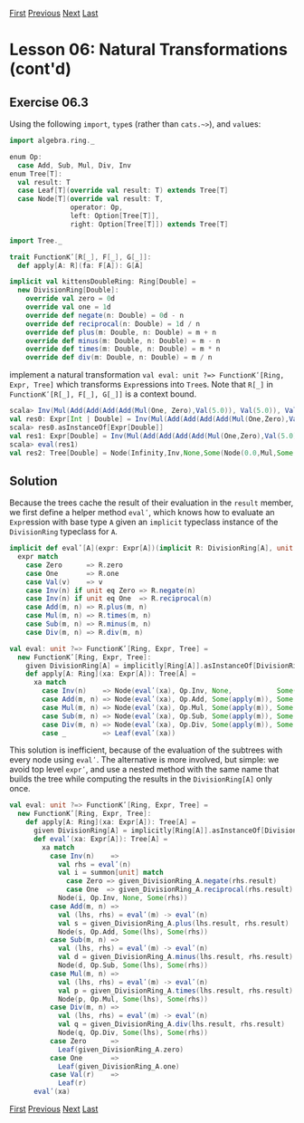 [First](https://github.com/sjbiaga/kittens/blob/main/nat-2-trampoline/README.md) [Previous](https://github.com/sjbiaga/kittens/blob/main/expr-paired/README.md) [Next](https://github.com/sjbiaga/kittens/blob/main/expr-eert/README.md) [Last](https://github.com/sjbiaga/kittens/blob/main/nat-4-list/README.md)

Lesson 06: Natural Transformations (cont'd)
===========================================

Exercise 06.3
-------------

Using the following `import`, `type`s (rather than `cats.~>`), and `val`ues:

```Scala
import algebra.ring._

enum Op:
  case Add, Sub, Mul, Div, Inv
enum Tree[T]:
  val result: T
  case Leaf[T](override val result: T) extends Tree[T]
  case Node[T](override val result: T,
               operator: Op,
               left: Option[Tree[T]],
               right: Option[Tree[T]]) extends Tree[T]

import Tree._

trait FunctionKʹ[R[_], F[_], G[_]]:
  def apply[A: R](fa: F[A]): G[A]

implicit val kittensDoubleRing: Ring[Double] =
  new DivisionRing[Double]:
    override val zero = 0d
    override val one = 1d
    override def negate(n: Double) = 0d - n
    override def reciprocal(n: Double) = 1d / n
    override def plus(m: Double, n: Double) = m + n
    override def minus(m: Double, n: Double) = m - n
    override def times(m: Double, n: Double) = m * n
    override def div(m: Double, n: Double) = m / n
```

implement a natural transformation `val eval: unit ?=> FunctionKʹ[Ring, Expr, Tree]` which transforms `Expr`essions into
`Tree`s. Note that `R[_]` in `FunctionKʹ[R[_], F[_], G[_]]` is a context bound.

```scala
scala> Inv(Mul(Add(Add(Add(Add(Mul(One, Zero),Val(5.0)), Val(5.0)), Val(5.0)), Val(5.0)), Mul(Mul(Zero, Zero), Zero)))
val res0: Expr[Int | Double] = Inv(Mul(Add(Add(Add(Add(Mul(One,Zero),Val(5.0)),Val(5.0)),Val(5.0)),Val(5.0)),Mul(Mul(Zero,Zero),Zero)))
scala> res0.asInstanceOf[Expr[Double]]
val res1: Expr[Double] = Inv(Mul(Add(Add(Add(Add(Mul(One,Zero),Val(5.0)),Val(5.0)),Val(5.0)),Val(5.0)),Mul(Mul(Zero,Zero),Zero)))
scala> eval(res1)
val res2: Tree[Double] = Node(Infinity,Inv,None,Some(Node(0.0,Mul,Some(Node(20.0,Add,Some(Node(15.0,Add,Some(Node(10.0,Add,Some(Node(5.0,Add,Some(Node(0.0,Mul,Some(Leaf(1.0)),Some(Leaf(0.0)))),Some(Leaf(5.0)))),Some(Leaf(5.0)))),Some(Leaf(5.0)))),Some(Leaf(5.0)))),Some(Node(0.0,Mul,Some(Node(0.0,Mul,Some(Leaf(0.0)),Some(Leaf(0.0)))),Some(Leaf(0.0)))))))
```

Solution
--------

Because the trees cache the result of their evaluation in the `result` member, we first define a helper method `evalʹ`, which
knows how to evaluate an `Expr`ession with base type `A` given an `implicit` typeclass instance of the `DivisionRing`
typeclass for `A`.

```Scala
implicit def evalʹ[A](expr: Expr[A])(implicit R: DivisionRing[A], unit: unit): A =
  expr match
    case Zero      => R.zero
    case One       => R.one
    case Val(v)    => v
    case Inv(n) if unit eq Zero => R.negate(n)
    case Inv(n) if unit eq One  => R.reciprocal(n)
    case Add(m, n) => R.plus(m, n)
    case Mul(m, n) => R.times(m, n)
    case Sub(m, n) => R.minus(m, n)
    case Div(m, n) => R.div(m, n)

val eval: unit ?=> FunctionKʹ[Ring, Expr, Tree] =
  new FunctionKʹ[Ring, Expr, Tree]:
    given DivisionRing[A] = implicitly[Ring[A]].asInstanceOf[DivisionRing[A]]
    def apply[A: Ring](xa: Expr[A]): Tree[A] =
      xa match
        case Inv(n)    => Node(evalʹ(xa), Op.Inv, None,           Some(apply(n)))
        case Add(m, n) => Node(evalʹ(xa), Op.Add, Some(apply(m)), Some(apply(n)))
        case Mul(m, n) => Node(evalʹ(xa), Op.Mul, Some(apply(m)), Some(apply(n)))
        case Sub(m, n) => Node(evalʹ(xa), Op.Sub, Some(apply(m)), Some(apply(n)))
        case Div(m, n) => Node(evalʹ(xa), Op.Div, Some(apply(m)), Some(apply(n)))
        case _         => Leaf(evalʹ(xa))
```

This solution is inefficient, because of the evaluation of the subtrees with every node using `evalʹ`. The alternative is
more involved, but simple: we avoid top level `exprʹ`, and use a nested method with the same name that builds the tree while
computing the results in the `DivisionRing[A]` only once.

```Scala
val eval: unit ?=> FunctionKʹ[Ring, Expr, Tree] =
  new FunctionKʹ[Ring, Expr, Tree]:
    def apply[A: Ring](xa: Expr[A]): Tree[A] =
      given DivisionRing[A] = implicitly[Ring[A]].asInstanceOf[DivisionRing[A]]
      def evalʹ(xa: Expr[A]): Tree[A] =
        xa match
          case Inv(n)    =>
            val rhs = evalʹ(n)
            val i = summon[unit] match
              case Zero => given_DivisionRing_A.negate(rhs.result)
              case One  => given_DivisionRing_A.reciprocal(rhs.result)
            Node(i, Op.Inv, None, Some(rhs))
          case Add(m, n) =>
            val (lhs, rhs) = evalʹ(m) -> evalʹ(n)
            val s = given_DivisionRing_A.plus(lhs.result, rhs.result)
            Node(s, Op.Add, Some(lhs), Some(rhs))
          case Sub(m, n) =>
            val (lhs, rhs) = evalʹ(m) -> evalʹ(n)
            val d = given_DivisionRing_A.minus(lhs.result, rhs.result)
            Node(d, Op.Sub, Some(lhs), Some(rhs))
          case Mul(m, n) =>
            val (lhs, rhs) = evalʹ(m) -> evalʹ(n)
            val p = given_DivisionRing_A.times(lhs.result, rhs.result)
            Node(p, Op.Mul, Some(lhs), Some(rhs))
          case Div(m, n) =>
            val (lhs, rhs) = evalʹ(m) -> evalʹ(n)
            val q = given_DivisionRing_A.div(lhs.result, rhs.result)
            Node(q, Op.Div, Some(lhs), Some(rhs))
          case Zero      =>
            Leaf(given_DivisionRing_A.zero)
          case One       =>
            Leaf(given_DivisionRing_A.one)
          case Val(r)    =>
            Leaf(r)
      evalʹ(xa)
```

[First](https://github.com/sjbiaga/kittens/blob/main/nat-2-trampoline/README.md) [Previous](https://github.com/sjbiaga/kittens/blob/main/expr-paired/README.md) [Next](https://github.com/sjbiaga/kittens/blob/main/expr-eert/README.md) [Last](https://github.com/sjbiaga/kittens/blob/main/nat-4-list/README.md)
